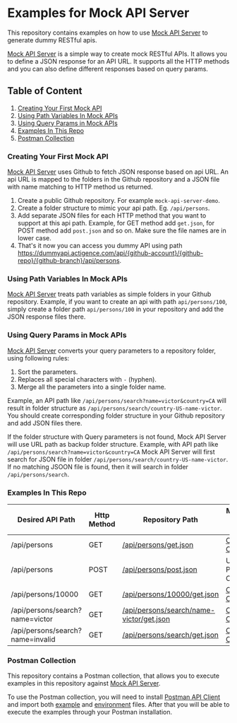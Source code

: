 # Examples for Mock API Server

This repository contains examples on how to use [Mock API Server](http://mock-api-server.actigence.com) to generate dummy RESTful apis.

[Mock API Server](http://mock-api-server.actigence.com) is a simple way to create mock RESTful APIs. It allows you to define a JSON response for an API URL. It supports all the HTTP methods and you can also define different responses based on query params.

## Table of Content
1. [Creating Your First Mock API](#creating-your-first-mock-api)
2. [Using Path Variables In Mock APIs](#using-path-variables-in-mock-apis)
3. [Using Query Params in Mock APIs](#using-query-params-in-mock-apis)
4. [Examples In This Repo](#examples-in-this-repo)
5. [Postman Collection](#postman-collection)


### Creating Your First Mock API
[Mock API Server](http://mock-api-server.actigence.com) uses Github to fetch JSON response based on api URL. An api URL is mapped to the folders in the Github repository and a JSON file with name matching to HTTP method us returned.

1. Create a public Github repository. For example `mock-api-server-demo`.
2. Create a folder structure to mimic your api path. Eg. `/api/persons`.
3. Add separate JSON files for each HTTP method that you want to support at this api path. Example, for GET method add `get.json`, for POST method add `post.json` and so on. Make sure the file names are in lower case. 
4. That's it now you can access you dummy API using path https://dummyapi.actigence.com/api/{github-account}/{github-repo}/{github-branch}/api/persons.

### Using Path Variables In Mock APIs

[Mock API Server](http://mock-api-server.actigence.com) treats path variables as simple folders in your Github repository. 
Example, if you want to create an api with path `api/persons/100`, simply create a folder path `api/persons/100` in your repository and add the JSON response files there.

### Using Query Params in Mock APIs

[Mock API Server](http://mock-api-server.actigence.com) converts your query parameters to a repository folder, using following rules:
1. Sort the parameters.
2. Replaces all special characters with `-` (hyphen).
3. Merge all the parameters into a single folder name.

Example, an API path like `/api/persons/search?name=victor&country=CA` will result in folder structure as `/api/persons/search/country-US-name-victor`. 
You should create corresponding folder structure in your Github repository and add JSON files there.

If the folder structure with Query parameters is not found, Mock API Server will use URL path as backup folder structure. 
Example, with API path like `/api/persons/search?name=victor&country=CA` Mock API Server will first search for JSON file in folder `/api/persons/search/country-US-name-victor`. If no matching JSOON file is found, then it will search in folder `/api/persons/search`.

### Examples In This Repo

| Desired API Path                  | Http Method   | Repository Path                                                                                                                                   | Mock API Server URL                                                                                                       |
| --------------------------------- | ------------- | ------------------------------------------------------------------------------------------------------------------------------------------------- | ------------------------------------------------------------------------------------------------------------------------- |
| /api/persons                      |    GET        | [/api/persons/get.json](https://github.com/actigence/mock-api-server-demo/blob/main/api/persons/get.json)                                         | [Click To Open](https://dummyapi.actigence.com/api/actigence/mock-api-server-demo/main/api/persons)                       |
| /api/persons                      |    POST       | [/api/persons/post.json](https://github.com/actigence/mock-api-server-demo/blob/main/api/persons/post.json)                                       | Use Postman Collection                                                                                                    |
| /api/persons/10000                |    GET        | [/api/persons/10000/get.json](https://github.com/actigence/mock-api-server-demo/blob/main/api/persons/10000/get.json)                             | [Click To Open](https://dummyapi.actigence.com/api/actigence/mock-api-server-demo/main/api/persons/10000)                 |
| /api/persons/search?name=victor   |    GET        | [/api/persons/search/name-victor/get.json](https://github.com/actigence/mock-api-server-demo/blob/main/api/persons/search/name-victor/get.json)   | [Click To Open](https://dummyapi.actigence.com/api/actigence/mock-api-server-demo/main/api/persons/search?name=victor)    |
| /api/persons/search?name=invalid  |    GET        | [/api/persons/search/get.json](https://github.com/actigence/mock-api-server-demo/tree/main/api/persons/search/get.json)                           | [Click To Open](https://dummyapi.actigence.com/api/actigence/mock-api-server-demo/main/api/persons/search?name=invalid)   |

### Postman Collection

This repository contains a Postman collection, that allows you to execute examples in this repository against 
[Mock API Server](http://mock-api-server.actigence.com).

To use the Postman collection, you will need to install [Postman API Client](https://www.postman.com/product/api-client/) 
and import both [example](https://github.com/actigence/mock-api-server-demo/blob/main/postman/mock-api-server-examples.json) 
and [environment](https://github.com/actigence/mock-api-server-demo/blob/main/postman/public_server.env.json) files. 
After that you will be able to execute the examples through your Postman installation.